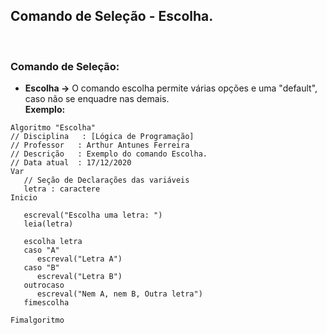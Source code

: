 ## Comando de Seleção - Escolha.

&nbsp;

### Comando de Seleção:

* **Escolha →**  O comando escolha permite várias opções e uma "default", caso não se enquadre nas demais.
<br>**Exemplo:**  
```
Algoritmo "Escolha"
// Disciplina   : [Lógica de Programação]
// Professor   : Arthur Antunes Ferreira
// Descrição   : Exemplo do comando Escolha.
// Data atual  : 17/12/2020
Var
   // Seção de Declarações das variáveis
   letra : caractere
Inicio

   escreval("Escolha uma letra: ")
   leia(letra)

   escolha letra
   caso "A"
      escreval("Letra A")
   caso "B"
      escreval("Letra B")
   outrocaso
      escreval("Nem A, nem B, Outra letra")
   fimescolha

Fimalgoritmo
```

&nbsp;
